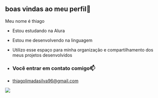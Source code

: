 ## boas vindas ao meu perfil🥇

Meu nome é thiago

- Estou estudando na Alura
- Estou me desenvolvendo na linguagem
- Utilizo esse espaço para minha organização e compartilhamento dos meus projetos desenvolvidos

- ### Você entrar em contato comigo📫

- thiagolimadasilva96@gmail.com


![](https://media1.tenor.com/m/-qBsG1HwR4oAAAAC/cat-dance-dancing-cat.gif)
